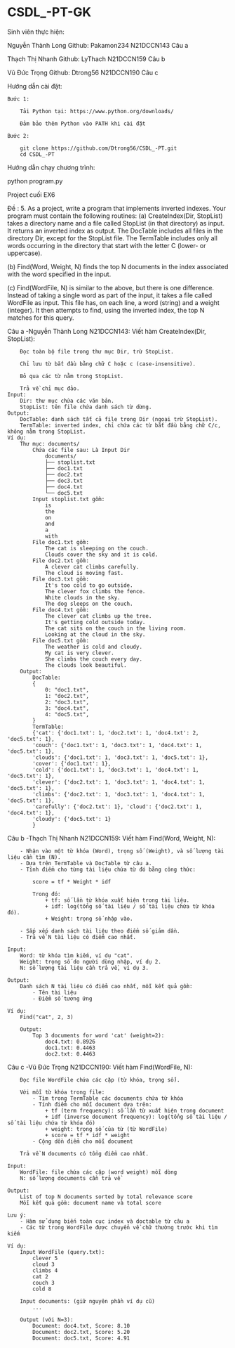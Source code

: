 # CSDL_-PT-GK
Sinh viên thực hiện:

Nguyễn Thành Long  Github: Pakamon234	N21DCCN143     Câu a

Thạch Thị Nhanh	   Github: LyThach      N21DCCN159     Câu b

Vũ Đức Trọng	  Github:  Dtrong56     N21DCCN190     Câu c

Hướng dẫn cài đặt: 

    Bước 1: 
        
        Tải Python tại: https://www.python.org/downloads/

        Đảm bảo thêm Python vào PATH khi cài đặt

    Bước 2:

        git clone https://github.com/Dtrong56/CSDL_-PT.git
        cd CSDL_-PT


Hướng dẫn chạy chương trình: 

python program.py

Project cuối EX6

Đề :
5. As a project, write a program that implements inverted indexes. Your program must contain the following routines:
(a) CreateIndex(Dir, StopList) takes a directory name and a file called StopList (in that directory) as input. It returns an inverted index as output. The DocTable includes all files in the directory Dir, except for the StopList file. The TermTable includes only all words occurring in the directory that start with the letter C (lower- or uppercase).

(b) Find(Word, Weight, N) finds the top N documents in the index associated with the word specified in the input.

(c) Find(WordFile, N) is similar to the above, but there is one difference. Instead of taking a single word as part of the input, it takes a file called WordFile as input. This file has, on each line, a word (string) and a weight (integer). It then attempts to find, using the inverted index, the top N matches for this query.

Câu a -Nguyễn Thành Long N21DCCN143:
    Viết hàm CreateIndex(Dir, StopList):

        Đọc toàn bộ file trong thư mục Dir, trừ StopList.

        Chỉ lưu từ bắt đầu bằng chữ C hoặc c (case-insensitive).

        Bỏ qua các từ nằm trong StopList.

        Trả về chỉ mục đảo.
    Input:
        Dir: thư mục chứa các văn bản.
        StopList: tên file chứa danh sách từ dừng.
    Output:
        DocTable: danh sách tất cả file trong Dir (ngoại trừ StopList).
        TermTable: inverted index, chỉ chứa các từ bắt đầu bằng chữ C/c, không nằm trong StopList.
    Ví dụ:
        Thư mục: documents/
            Chứa các file sau: Là Input Dir
                documents/
                ├── stoplist.txt
                ├── doc1.txt
                ├── doc2.txt
                ├── doc3.txt
                ├── doc4.txt
                └── doc5.txt
            Input stoplist.txt gồm:
                is
                the
                on
                and
                a
                with
            File doc1.txt gồm:
                The cat is sleeping on the couch.
                Clouds cover the sky and it is cold.
            File doc2.txt gồm:
                A clever cat climbs carefully.
                The cloud is moving fast.
            File doc3.txt gồm:
                It's too cold to go outside.
                The clever fox climbs the fence.
                White clouds in the sky.
                The dog sleeps on the couch.
            File doc4.txt gồm:
                The clever cat climbs up the tree.
                It's getting cold outside today.
                The cat sits on the couch in the living room.
                Looking at the cloud in the sky.
            File doc5.txt gồm:
                The weather is cold and cloudy.
                My cat is very clever.
                She climbs the couch every day.
                The clouds look beautiful.
        Output: 
            DocTable:
            {
                0: "doc1.txt",
                1: "doc2.txt",
                2: "doc3.txt",
                3: "doc4.txt",
                4: "doc5.txt",
            }
            TermTable:
            {'cat': {'doc1.txt': 1, 'doc2.txt': 1, 'doc4.txt': 2, 'doc5.txt': 1}, 
            'couch': {'doc1.txt': 1, 'doc3.txt': 1, 'doc4.txt': 1, 'doc5.txt': 1}, 
            'clouds': {'doc1.txt': 1, 'doc3.txt': 1, 'doc5.txt': 1}, 
            'cover': {'doc1.txt': 1}, 
            'cold': {'doc1.txt': 1, 'doc3.txt': 1, 'doc4.txt': 1, 'doc5.txt': 1}, 
            'clever': {'doc2.txt': 1, 'doc3.txt': 1, 'doc4.txt': 1, 'doc5.txt': 1}, 
            'climbs': {'doc2.txt': 1, 'doc3.txt': 1, 'doc4.txt': 1, 'doc5.txt': 1}, 
            'carefully': {'doc2.txt': 1}, 'cloud': {'doc2.txt': 1, 'doc4.txt': 1}, 
            'cloudy': {'doc5.txt': 1}
            }

Câu b -Thạch Thị Nhanh N21DCCN159:
    Viết hàm Find(Word, Weight, N):

        - Nhận vào một từ khóa (Word), trọng số (Weight), và số lượng tài liệu cần tìm (N).
        - Dựa trên TermTable và DocTable từ câu a.
        - Tính điểm cho từng tài liệu chứa từ đó bằng công thức:

            score = tf * Weight * idf

            Trong đó:
                + tf: số lần từ khóa xuất hiện trong tài liệu.
                + idf: log(tổng số tài liệu / số tài liệu chứa từ khóa đó).
                + Weight: trọng số nhập vào.

        - Sắp xếp danh sách tài liệu theo điểm số giảm dần.
        - Trả về N tài liệu có điểm cao nhất.

    Input:
        Word: từ khóa tìm kiếm, ví dụ "cat".
        Weight: trọng số do người dùng nhập, ví dụ 2.
        N: số lượng tài liệu cần trả về, ví dụ 3.

    Output:
        Danh sách N tài liệu có điểm cao nhất, mỗi kết quả gồm:
            - Tên tài liệu
            - Điểm số tương ứng

    Ví dụ:
        Find("cat", 2, 3)

        Output:
            Top 3 documents for word 'cat' (weight=2):
                doc4.txt: 0.8926
                doc1.txt: 0.4463
                doc2.txt: 0.4463


Câu c -Vũ Đức Trọng N21DCCN190:
    Viết hàm Find(WordFile, N):

        Đọc file WordFile chứa các cặp (từ khóa, trọng số).

        Với mỗi từ khóa trong file:
            - Tìm trong TermTable các documents chứa từ khóa
            - Tính điểm cho mỗi document dựa trên:
                + tf (term frequency): số lần từ xuất hiện trong document
                + idf (inverse document frequency): log(tổng số tài liệu / số tài liệu chứa từ khóa đó)
                + weight: trọng số của từ (từ WordFile)
                + score = tf * idf * weight
            - Cộng dồn điểm cho mỗi document

        Trả về N documents có tổng điểm cao nhất.

    Input:
        WordFile: file chứa các cặp (word weight) mỗi dòng
        N: số lượng documents cần trả về
        
    Output:
        List of top N documents sorted by total relevance score
        Mỗi kết quả gồm: document name và total score

    Lưu ý: 
        - Hàm sử dụng biến toàn cục index và doctable từ câu a
        - Các từ trong WordFile được chuyển về chữ thường trước khi tìm kiếm

    Ví dụ:
        Input WordFile (query.txt):
            clever 5
            cloud 3
            climbs 4
            cat 2
            couch 3
            cold 8

        Input documents: (giữ nguyên phần ví dụ cũ)
            ...

        Output (với N=3): 
            Document: doc4.txt, Score: 8.10
            Document: doc2.txt, Score: 5.20
            Document: doc5.txt, Score: 4.91